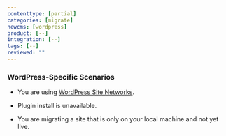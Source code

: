 ```yaml
---
contenttype: [partial]
categories: [migrate]
newcms: [wordpress]
product: [--]
integration: [--]
tags: [--]
reviewed: ""
---
```


### WordPress-Specific Scenarios

- You are using [WordPress Site Networks](/migrate-wordpress-site-networks).

- Plugin install is unavailable.

- You are migrating a site that is only on your local machine and not yet live. 